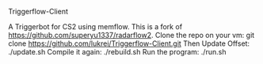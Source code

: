 Triggerflow-Client

A Triggerbot for CS2 using memflow.
This is a fork of https://github.com/superyu1337/radarflow2. 
Clone the repo on your vm:
git clone https://github.com/lukrei/Triggerflow-Client.git 
Then Update Offset:
./update.sh
Compile it again:
./rebuild.sh 
Run the program:
./run.sh

